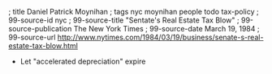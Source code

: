 ; title Daniel Patrick Moynihan
; tags nyc moynihan people todo tax-policy
; 99-source-id nyc
; 99-source-title "Sentate's Real Estate Tax Blow"
; 99-source-publication The New York Times
; 99-source-date March 19, 1984
; 99-source-url http://www.nytimes.com/1984/03/19/business/senate-s-real-estate-tax-blow.html

- Let "accelerated depreciation" expire
